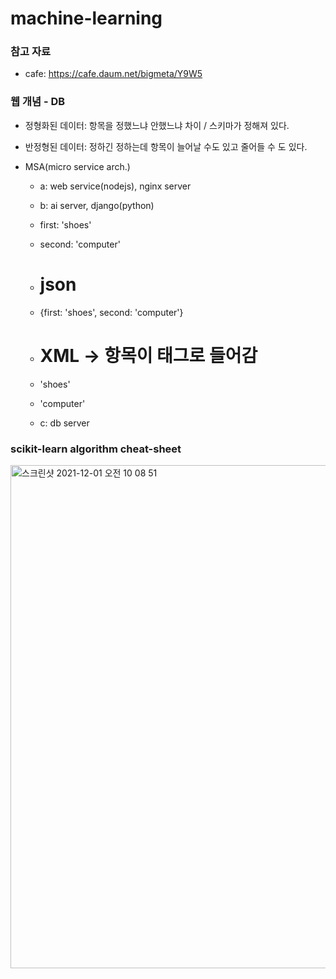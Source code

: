 # machine-learning


### 참고 자료
- cafe: https://cafe.daum.net/bigmeta/Y9W5

### 웹 개념 - DB
- 정형화된 데이터: 항목을 정했느냐 안했느냐 차이 / 스키마가 정해져 있다. 
- 반정형된 데이터: 정하긴 정하는데 항목이 늘어날 수도 있고 줄어들 수 도 있다.


- MSA(micro service arch.)
  - a: web service(nodejs), nginx server
  - b: ai server, django(python)
   - first: 'shoes'
   - second: 'computer'

    - # json
    - {first: 'shoes', second: 'computer'}

    - # XML -> 항목이 태그로 들어감
    - '<first>shoes</first>'
    - '<second>computer</second>'
  - c: db server


### scikit-learn algorithm cheat-sheet
<img width="805" alt="스크린샷 2021-12-01 오전 10 08 51" src="https://user-images.githubusercontent.com/89058117/144153402-95f445fa-cad5-4fed-be8b-3c19587da986.png">
